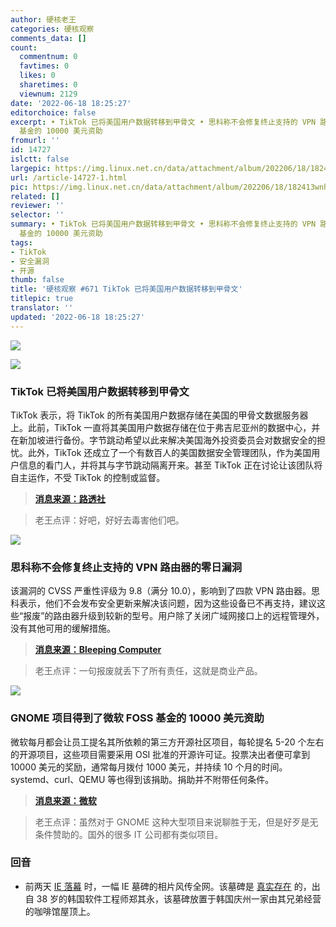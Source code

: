 ```yaml
---
author: 硬核老王
categories: 硬核观察
comments_data: []
count:
  commentnum: 0
  favtimes: 0
  likes: 0
  sharetimes: 0
  viewnum: 2129
date: '2022-06-18 18:25:27'
editorchoice: false
excerpt: • TikTok 已将美国用户数据转移到甲骨文 • 思科称不会修复终止支持的 VPN 路由器的零日漏洞 • GNOME 项目得到了微软 FOSS
  基金的 10000 美元资助
fromurl: ''
id: 14727
islctt: false
largepic: https://img.linux.net.cn/data/attachment/album/202206/18/182413wnh44hizm4hnw4ii.jpg
url: /article-14727-1.html
pic: https://img.linux.net.cn/data/attachment/album/202206/18/182413wnh44hizm4hnw4ii.jpg.thumb.jpg
related: []
reviewer: ''
selector: ''
summary: • TikTok 已将美国用户数据转移到甲骨文 • 思科称不会修复终止支持的 VPN 路由器的零日漏洞 • GNOME 项目得到了微软 FOSS
  基金的 10000 美元资助
tags:
- TikTok
- 安全漏洞
- 开源
thumb: false
title: '硬核观察 #671 TikTok 已将美国用户数据转移到甲骨文'
titlepic: true
translator: ''
updated: '2022-06-18 18:25:27'
---
```


![](/data/attachment/album/202206/18/182413wnh44hizm4hnw4ii.jpg)


![](/data/attachment/album/202206/18/182439zdcoooi66spg9bob.jpg)


### TikTok 已将美国用户数据转移到甲骨文


TikTok 表示，将 TikTok 的所有美国用户数据存储在美国的甲骨文数据服务器上。此前，TikTok 一直将其美国用户数据存储在位于弗吉尼亚州的数据中心，并在新加坡进行备份。字节跳动希望以此来解决美国海外投资委员会对数据安全的担忧。此外，TikTok 还成立了一个有数百人的美国数据安全管理团队，作为美国用户信息的看门人，并将其与字节跳动隔离开来。甚至 TikTok 正在讨论让该团队将自主运作，不受 TikTok 的控制或监督。



> 
> **[消息来源：路透社](https://www.reuters.com/technology/exclusive-tiktok-moves-us-user-data-oracle-servers-company-2022-06-17/)**
> 
> 
> 



> 
> 老王点评：好吧，好好去毒害他们吧。
> 
> 
> 


![](/data/attachment/album/202206/18/182450w00000kuvjzwl0yy.jpg)


### 思科称不会修复终止支持的 VPN 路由器的零日漏洞


该漏洞的 CVSS 严重性评级为 9.8（满分 10.0），影响到了四款 VPN 路由器。思科表示，他们不会发布安全更新来解决该问题，因为这些设备已不再支持，建议这些“报废”的路由器升级到较新的型号。用户除了关闭广域网接口上的远程管理外，没有其他可用的缓解措施。



> 
> **[消息来源：Bleeping Computer](https://www.bleepingcomputer.com/news/security/cisco-says-it-won-t-fix-zero-day-rce-in-end-of-life-vpn-routers/)**
> 
> 
> 



> 
> 老王点评：一句报废就丢下了所有责任，这就是商业产品。
> 
> 
> 


![](/data/attachment/album/202206/18/182506xsnpjesn5nnbjxbs.jpg)


### GNOME 项目得到了微软 FOSS 基金的 10000 美元资助


微软每月都会让员工提名其所依赖的第三方开源社区项目，每轮提名 5-20 个左右的开源项目，这些项目需要采用 OSI 批准的开源许可证。投票决出者便可拿到 10000 美元的奖励，通常每月拨付 1000 美元，并持续 10 个月的时间。systemd、curl、QEMU 等也得到该捐助。捐助并不附带任何条件。



> 
> **[消息来源：微软](https://github.com/microsoft/foss-fund)**
> 
> 
> 



> 
> 老王点评：虽然对于 GNOME 这种大型项目来说聊胜于无，但是好歹是无条件赞助的。国外的很多 IT 公司都有类似项目。
> 
> 
> 


### 回音


* 前两天 [IE 落幕](/article-14718-1.html) 时，一幅 IE 墓碑的相片风传全网。该墓碑是 [真实存在](https://www.reuters.com/lifestyle/oddly-enough/internet-explorer-gravestone-goes-viral-south-korea-2022-06-17/) 的，出自 38 岁的韩国软件工程师郑其永，该墓碑放置于韩国庆州一家由其兄弟经营的咖啡馆屋顶上。
